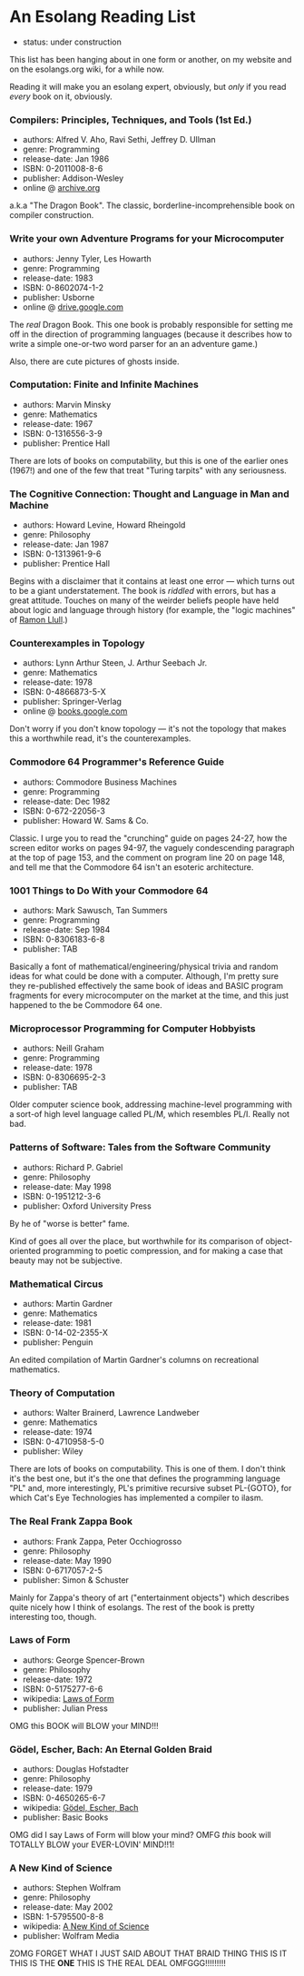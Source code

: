 An Esolang Reading List
=======================

*   status: under construction

This list has been hanging about in one form or another, on my website
and on the esolangs.org wiki, for a while now.

Reading it will make you an esolang expert, obviously, but *only* if
you read *every* book on it, obviously.

### Compilers: Principles, Techniques, and Tools (1st Ed.)

*   authors: Alfred V. Aho, Ravi Sethi, Jeffrey D. Ullman
*   genre: Programming
*   release-date: Jan 1986
*   ISBN: 0-2011008-8-6
*   publisher: Addison-Wesley
*   online @ [archive.org](https://archive.org/details/compilersprincip00ahoa)

a.k.a "The Dragon Book".  The classic, borderline-incomprehensible
book on compiler construction.

### Write your own Adventure Programs for your Microcomputer

*   authors: Jenny Tyler, Les Howarth
*   genre: Programming
*   release-date: 1983
*   ISBN: 0-8602074-1-2
*   publisher: Usborne
*   online @ [drive.google.com](https://drive.google.com/file/d/0Bxv0SsvibDMTYkFJbUswOHFQclE/view)

The *real* Dragon Book.  This one book is probably responsible for setting
me off in the direction of programming languages (because it describes how
to write a simple one-or-two word parser for an an adventure game.)

Also, there are cute pictures of ghosts inside.

### Computation: Finite and Infinite Machines

*   authors: Marvin Minsky
*   genre: Mathematics
*   release-date: 1967
*   ISBN: 0-1316556-3-9
*   publisher: Prentice Hall

There are lots of books on computability, but this is one of the earlier
ones (1967!) and one of the few that treat "Turing tarpits" with any
seriousness.

### The Cognitive Connection: Thought and Language in Man and Machine

*   authors: Howard Levine, Howard Rheingold
*   genre: Philosophy
*   release-date: Jan 1987
*   ISBN: 0-1313961-9-6
*   publisher: Prentice Hall

Begins with a disclaimer that it contains at least one error — which turns
out to be a giant understatement.  The book is *riddled* with errors, but
has a great attitude.  Touches on many of the weirder beliefs people have
held about logic and language through history (for example, the "logic
machines" of [Ramon Llull](http://en.wikipedia.org/wiki/Ramon_Llull).)

### Counterexamples in Topology

*   authors: Lynn Arthur Steen, J. Arthur Seebach Jr.
*   genre: Mathematics
*   release-date: 1978
*   ISBN: 0-4866873-5-X
*   publisher: Springer-Verlag
*   online @ [books.google.com](https://books.google.co.uk/books?id=Uz0rV250nhsC&lpg=PP1&dq=isbn%3A048668735X&pg=PP1#v=onepage&q&f=false)

Don't worry if you don't know topology — it's not the topology that makes
this a worthwhile read, it's the counterexamples.

### Commodore 64 Programmer's Reference Guide

*   authors: Commodore Business Machines
*   genre: Programming
*   release-date: Dec 1982
*   ISBN: 0-672-22056-3
*   publisher: Howard W. Sams & Co.

Classic.  I urge you to read the "crunching" guide on pages 24-27, how the
screen editor works on pages 94-97, the vaguely condescending
paragraph at the top of page 153, and the comment on program line 20
on page 148, and tell me that the Commodore 64 isn't an esoteric architecture.

### 1001 Things to Do With your Commodore 64

*   authors: Mark Sawusch, Tan Summers
*   genre: Programming
*   release-date: Sep 1984
*   ISBN: 0-8306183-6-8
*   publisher: TAB

Basically a font of mathematical/engineering/physical trivia and
random ideas for what could be done with a computer.  Although, I'm pretty
sure they re-published effectively the same book of ideas and BASIC
program fragments for every microcomputer on the market at the time, and
this just happened to the be Commodore 64 one.

### Microprocessor Programming for Computer Hobbyists

*   authors: Neill Graham
*   genre: Programming
*   release-date: 1978
*   ISBN: 0-8306695-2-3
*   publisher: TAB

Older computer science book, addressing machine-level programming with
a sort-of high level language called PL/M, which resembles PL/I.  Really
not bad.

### Patterns of Software: Tales from the Software Community

*   authors: Richard P. Gabriel
*   genre: Philosophy
*   release-date: May 1998
*   ISBN: 0-1951212-3-6
*   publisher: Oxford University Press

By he of "worse is better" fame.

Kind of goes all over the place, but worthwhile for its comparison of
object-oriented programming to poetic compression,
and for making a case that beauty may not be subjective.

### Mathematical Circus

*   authors: Martin Gardner
*   genre: Mathematics
*   release-date: 1981
*   ISBN: 0-14-02-2355-X
*   publisher: Penguin

An edited compilation of Martin Gardner's columns on recreational mathematics.

### Theory of Computation

*   authors: Walter Brainerd, Lawrence Landweber
*   genre: Mathematics
*   release-date: 1974
*   ISBN: 0-4710958-5-0
*   publisher: Wiley

There are lots of books on computability.  This is one of them.  I don't
think it's the best one, but it's the one that defines the programming
language "PL" and, more interestingly, PL's primitive recursive subset
PL-{GOTO}, for which Cat's Eye Technologies has implemented a compiler
to ilasm.

### The Real Frank Zappa Book

*   authors: Frank Zappa, Peter Occhiogrosso
*   genre: Philosophy
*   release-date: May 1990
*   ISBN: 0-6717057-2-5
*   publisher: Simon & Schuster

Mainly for Zappa's theory of art ("entertainment objects") which describes
quite nicely how I think of esolangs.  The rest of the book is
pretty interesting too, though.

### Laws of Form

*   authors: George Spencer-Brown
*   genre: Philosophy
*   release-date: 1972
*   ISBN: 0-5175277-6-6
*   wikipedia: [Laws of Form](https://en.wikipedia.org/wiki/Laws_of_Form)
*   publisher: Julian Press

OMG this BOOK will BLOW your MIND!!!

### Gödel, Escher, Bach: An Eternal Golden Braid

*   authors: Douglas Hofstadter
*   genre: Philosophy
*   release-date: 1979
*   ISBN: 0-4650265-6-7
*   wikipedia: [Gödel, Escher, Bach](https://en.wikipedia.org/wiki/G%C3%B6del,_Escher,_Bach)
*   publisher: Basic Books

OMG did I say Laws of Form will blow your mind? OMFG *this* book will
TOTALLY BLOW your EVER-LOVIN' MIND!!1!

### A New Kind of Science

*   authors: Stephen Wolfram
*   genre: Philosophy
*   release-date: May 2002
*   ISBN: 1-5795500-8-8
*   wikipedia: [A New Kind of Science](https://en.wikipedia.org/wiki/A_New_Kind_of_Science)
*   publisher: Wolfram Media

ZOMG FORGET WHAT I JUST SAID ABOUT THAT BRAID THING
THIS IS IT THIS IS THE **ONE** THIS IS THE REAL DEAL OMFGGG!!!!!!!!!
